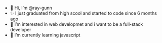 - 👋 Hi, I’m @ray-gunn
- ✨ I just graduated from high scool and started to code since 6 months ago
- 👀 I’m interested in web developmet and i want to be a full-stack developer
- 🌱 I’m currently learning javascript 

<!---
ray-gunn/ray-gunn is a ✨ special ✨ repository because its `README.md` (this file) appears on your GitHub profile.
You can click the Preview link to take a look at your changes.
--->
